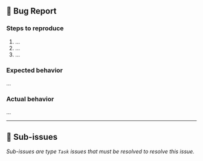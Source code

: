 <!--
Name: Backlog: Bug Report
Description: File a bug report.
Labels: Backlog: Bug Report, Meta: Unknown Priority, Severity: 2
-->

## 🐛 Bug Report

### Steps to reproduce

<!--
Explain step by step how to reproduce the behavior.
Provide screenshots or a video if necessary.
-->
1. …
2. …
3. …

### Expected behavior

<!--
Briefly describe what you expect to happen.
-->
…

### Actual behavior

<!--
Briefly describe what you're experiencing.
-->
…

---

## 🔗 Sub-issues

_Sub-issues are type `Task` issues that must be resolved to resolve this issue._
